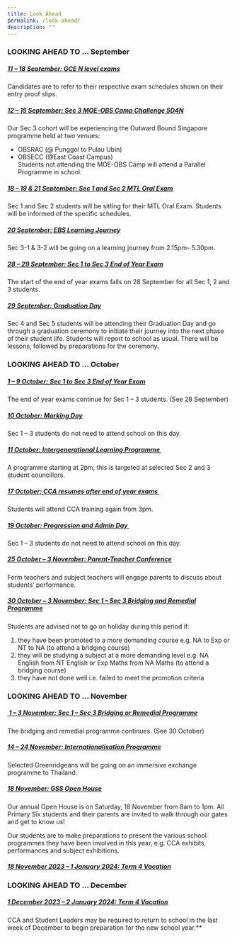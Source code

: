 ```yaml
---
title: Look Ahead
permalink: /look-ahead/
description: ""
---
```

### LOOKING AHEAD TO … September
##### **<u>11 – 18 September: GCE N level exams</u>**

Candidates are to refer to their respective exam schedules shown on their entry proof slips.&nbsp;

##### **<u>12 – 15 September: Sec 3 MOE-OBS Camp Challenge 5D4N</u>**
Our Sec 3 cohort will be experiencing the Outward Bound Singapore programme held at two venues:&nbsp;
- OBSRAC (@ Punggol to Pulau Ubin)
- OBSECC (@East Coast Campus)&nbsp;\
Students not attending the MOE-OBS Camp will attend a Parallel Programme in school.

##### **<u>18 – 19 &amp; 21 September: Sec 1 and Sec 2 MTL Oral Exam</u>**

Sec 1 and Sec 2 students will be sitting for their MTL Oral Exam. Students will be informed of the specific schedules.

##### **<u>20 September: EBS Learning Journey</u>**

Sec 3-1 &amp; 3-2 will be going on a learning journey from 2.15pm- 5.30pm. &nbsp;

##### **<u>28 – 29 September: Sec 1 to Sec 3 End of Year Exam</u>**

The start of the end of year exams falls on 28 September for all Sec 1, 2 and 3 students. &nbsp;

##### **<u>29 September: Graduation Day</u>**

Sec 4 and Sec 5 students will be attending their Graduation Day and go through a graduation ceremony to initiate their journey into the next phase of their student life. Students will report to school as usual. There will be lessons, followed by preparations for the ceremony.

### LOOKING AHEAD TO … October
##### **<u>1 – 9 October: Sec 1 to Sec 3 End of Year Exam</u>**
The end of year exams continue for Sec 1 – 3 students. (See 28 September)

##### **<u>10 October: Marking Day</u>**
Sec 1 – 3 students do not need to attend school on this day.

##### **<u>11 October: Intergenerational Learning Programme&nbsp;</u>**
A programme starting at 2pm, this is targeted at selected Sec 2 and 3 student councillors.&nbsp;

##### **<u>17 October: CCA resumes after end of year exams&nbsp;</u>**
Students will attend CCA training again from 3pm.

##### **<u>19 October: Progression and Admin Day&nbsp;</u>**
Sec 1 – 3 students do not need to attend school on this day.

##### **<u>25 October – 3 November: Parent-Teacher Conference</u>**

Form teachers and subject teachers will engage parents to discuss about students’ performance.

##### **<u>30 October – 3 November: Sec 1 – Sec 3 Bridging and Remedial Programme</u>**
Students are advised not to go on holiday during this period if:&nbsp;

1. they have been promoted to a more demanding course e.g. NA to Exp or NT to NA (to attend a bridging course)
2. they will be studying a subject at a more demanding level e.g. NA English from NT English or Exp Maths from NA Maths (to attend a bridging course)
3. they have not done well i.e. failed to meet the promotion criteria&nbsp;

### LOOKING AHEAD TO … November

##### **<u>&nbsp;1 – 3 November: Sec 1 – Sec 3 Bridging or Remedial Programme</u>**

The bridging and remedial programme continues. (See 30 October)

##### **<u>14 – 24 November: Internationalisation Programme</u>**

Selected Greenridgeans will be going on an immersive exchange programme to Thailand.&nbsp;

##### **<u>18 November: GSS Open House</u>**

Our annual Open House is on Saturday, 18 November from 8am to 1pm. All Primary Six students and their parents are invited to walk through our gates and get to know us!

Our students are to make preparations to present the various school programmes they have been involved in this year, e.g. CCA exhibits, performances and subject exhibitions.&nbsp;

##### **<u>18 November 2023 – 1 January 2024: Term 4 Vacation</u>**

### LOOKING AHEAD TO … December

##### **<u>1 December 2023 – 2 January 2024: Term 4 Vacation</u>**

CCA and Student Leaders may be required to return to school in the last week of December to begin preparation for the new school year.**